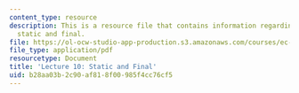 ```yaml
---
content_type: resource
description: This is a resource file that contains information regarding lecture 10
  static and final.
file: https://ol-ocw-studio-app-production.s3.amazonaws.com/courses/ec-s01-internet-technology-in-local-and-global-communities-spring-2005-summer-2005/b28aa03b2c90af818f00985f4cc76cf5_MITEC_S01S05_l10_static.pdf
file_type: application/pdf
resourcetype: Document
title: 'Lecture 10: Static and Final'
uid: b28aa03b-2c90-af81-8f00-985f4cc76cf5
---
```

